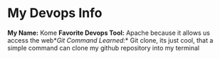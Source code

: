# My Devops Info

**My Name:** Kome
**Favorite Devops Tool:** Apache because it allows us access the web\**Git Command Learned:** Git clone, its just cool, that a simple command can clone my github repository into my terminal
